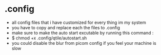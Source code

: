 # .config
- all config files that i have customized for every thing im my system
- you have to copy and replace each the files to .config 
- make sure to make the auto start excutable by running this command :
- $ chmod +x .config/qtile/autostart.sh
- you could disable the blur from picom config if you feel your machine is slow

